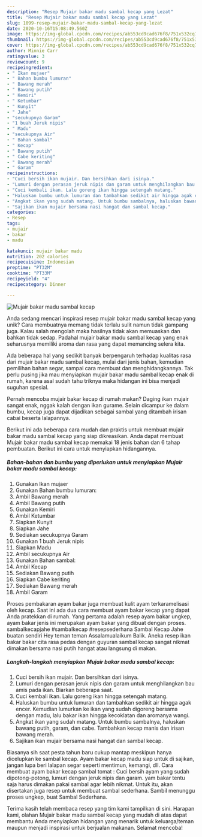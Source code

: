```yaml
---
description: "Resep Mujair bakar madu sambal kecap yang Lezat"
title: "Resep Mujair bakar madu sambal kecap yang Lezat"
slug: 1099-resep-mujair-bakar-madu-sambal-kecap-yang-lezat
date: 2020-10-16T15:08:49.560Z
image: https://img-global.cpcdn.com/recipes/ab553cd9cad676f8/751x532cq70/mujair-bakar-madu-sambal-kecap-foto-resep-utama.jpg
thumbnail: https://img-global.cpcdn.com/recipes/ab553cd9cad676f8/751x532cq70/mujair-bakar-madu-sambal-kecap-foto-resep-utama.jpg
cover: https://img-global.cpcdn.com/recipes/ab553cd9cad676f8/751x532cq70/mujair-bakar-madu-sambal-kecap-foto-resep-utama.jpg
author: Minnie Carr
ratingvalue: 3
reviewcount: 9
recipeingredient:
- " Ikan mujaer"
- " Bahan bumbu lumuran"
- " Bawang merah"
- " Bawang putih"
- " Kemiri"
- " Ketumbar"
- " Kunyit"
- " Jahe"
- "secukupnya Garam"
- "1 buah Jeruk nipis"
- " Madu"
- "secukupnya Air"
- " Bahan sambal"
- " Kecap"
- " Bawang putih"
- " Cabe keriting"
- " Bawang merah"
- " Garam"
recipeinstructions:
- "Cuci bersih ikan mujair. Dan bersihkan dari isinya."
- "Lumuri dengan perasan jeruk nipis dan garam untuk menghilangkan bau amis pada ikan. Biarkan beberapa saat."
- "Cuci kembali ikan. Lalu goreng ikan hingga setengah matang."
- "Haluskan bumbu untuk lumuran dan tambahkan sedikit air hingga agak encer. Kemudian lumurkan ke ikan yang sudah digoreng bersama dengan madu, lalu bakar ikan hingga kecoklatan dan aromanya wangi."
- "Angkat ikan yang sudah matang. Untuk bumbu sambalnya, haluskan bawang putih, garam, dan cabe. Tambahkan kecap manis dan irisan bawang merah."
- "Sajikan ikan mujair bersama nasi hangat dan sambal kecap."
categories:
- Resep
tags:
- mujair
- bakar
- madu

katakunci: mujair bakar madu 
nutrition: 202 calories
recipecuisine: Indonesian
preptime: "PT32M"
cooktime: "PT33M"
recipeyield: "4"
recipecategory: Dinner

---
```



![Mujair bakar madu sambal kecap](https://img-global.cpcdn.com/recipes/ab553cd9cad676f8/751x532cq70/mujair-bakar-madu-sambal-kecap-foto-resep-utama.jpg)

Anda sedang mencari inspirasi resep mujair bakar madu sambal kecap yang unik? Cara membuatnya memang tidak terlalu sulit namun tidak gampang juga. Kalau salah mengolah maka hasilnya tidak akan memuaskan dan bahkan tidak sedap. Padahal mujair bakar madu sambal kecap yang enak seharusnya memiliki aroma dan rasa yang dapat memancing selera kita.

Ada beberapa hal yang sedikit banyak berpengaruh terhadap kualitas rasa dari mujair bakar madu sambal kecap, mulai dari jenis bahan, kemudian pemilihan bahan segar, sampai cara membuat dan menghidangkannya. Tak perlu pusing jika mau menyiapkan mujair bakar madu sambal kecap enak di rumah, karena asal sudah tahu triknya maka hidangan ini bisa menjadi suguhan spesial.

Pernah mencoba mujair bakar kecap di rumah makan? Daging ikan mujair sangat enak, nggak kalah dengan ikan gurame. Selain dicampur ke dalam bumbu, kecap juga dapat dijadikan sebagai sambal yang ditambah irisan cabai beserta lalapannya.


Berikut ini ada beberapa cara mudah dan praktis untuk membuat mujair bakar madu sambal kecap yang siap dikreasikan. Anda dapat membuat Mujair bakar madu sambal kecap memakai 18 jenis bahan dan 6 tahap pembuatan. Berikut ini cara untuk menyiapkan hidangannya.

<!--inarticleads1-->

##### Bahan-bahan dan bumbu yang diperlukan untuk menyiapkan Mujair bakar madu sambal kecap:

1. Gunakan  Ikan mujaer
1. Gunakan  Bahan bumbu lumuran:
1. Ambil  Bawang merah
1. Ambil  Bawang putih
1. Gunakan  Kemiri
1. Ambil  Ketumbar
1. Siapkan  Kunyit
1. Siapkan  Jahe
1. Sediakan secukupnya Garam
1. Gunakan 1 buah Jeruk nipis
1. Siapkan  Madu
1. Ambil secukupnya Air
1. Gunakan  Bahan sambal:
1. Ambil  Kecap
1. Sediakan  Bawang putih
1. Siapkan  Cabe keriting
1. Sediakan  Bawang merah
1. Ambil  Garam


Proses pembakaran ayam bakar juga membuat kulit ayam terkaramelisasi oleh kecap. Saat ini ada dua cara membuat ayam bakar kecap yang dapat Anda pratekkan di rumah. Yang pertama adalah resep ayam bakar ungkep, ayam bakar jenis ini merupakan ayam bakar yang dibuat dengan proses. sambalkecapjahe #sambalkecap #resepsederhana Sambal Kecap Jahe buatan sendiri Hey teman teman Assalamualaikum Balik. Aneka resep ikan bakar bakar cita rasa pedas dengan guyuran sambal kecap sangat nikmat dimakan bersama nasi putih hangat atau langsung di makan. 

<!--inarticleads2-->

##### Langkah-langkah menyiapkan Mujair bakar madu sambal kecap:

1. Cuci bersih ikan mujair. Dan bersihkan dari isinya.
1. Lumuri dengan perasan jeruk nipis dan garam untuk menghilangkan bau amis pada ikan. Biarkan beberapa saat.
1. Cuci kembali ikan. Lalu goreng ikan hingga setengah matang.
1. Haluskan bumbu untuk lumuran dan tambahkan sedikit air hingga agak encer. Kemudian lumurkan ke ikan yang sudah digoreng bersama dengan madu, lalu bakar ikan hingga kecoklatan dan aromanya wangi.
1. Angkat ikan yang sudah matang. Untuk bumbu sambalnya, haluskan bawang putih, garam, dan cabe. Tambahkan kecap manis dan irisan bawang merah.
1. Sajikan ikan mujair bersama nasi hangat dan sambal kecap.


Biasanya sih saat pesta tahun baru cukup mantap meskipun hanya dicelupkan ke sambal kecap. Ayam bakar kecap madu siap untuk di sajikan, jangan lupa beri lalapan segar seperti mentimun, kemangi, dll. Cara membuat ayam bakar kecap sambal tomat : Cuci bersih ayam yang sudah dipotong-potong, lumuri dengan jeruk nipis dan garam. yam bakar tentu saja harus dimakan pakai sambal agar lebih nikmat. Untuk itu, akan disertakan juga resep untuk membuat sambal sederhana. Sambil menunggu proses ungkep, buat Sambal Sederhana. 

Terima kasih telah membaca resep yang tim kami tampilkan di sini. Harapan kami, olahan Mujair bakar madu sambal kecap yang mudah di atas dapat membantu Anda menyiapkan hidangan yang menarik untuk keluarga/teman maupun menjadi inspirasi untuk berjualan makanan. Selamat mencoba!
